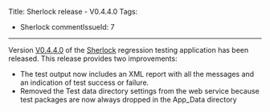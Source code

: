 Title: Sherlock release - V0.4.4.0
Tags:
  - Sherlock
commentIssueId: 7
---

Version [V0.4.4.0](https://github.com/pvandervelde/Sherlock/releases/tag/v0.4.4.0) of the [Sherlock](/projects/sherlock.html) regression testing application has been released. This release provides two improvements:

* The test output now includes an XML report with all the messages and an indication of test success or failure.
* Removed the Test data directory settings from the web service because test packages are now always dropped in the App_Data directory
